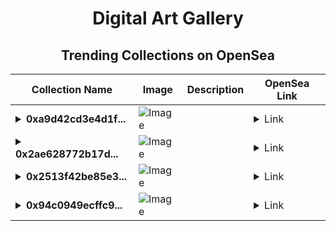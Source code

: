 <div align="center">

# Digital Art Gallery

## Trending Collections on OpenSea

| Collection Name                       | Image                                                                                     | Description                       | OpenSea Link                                                                                          |
|---------------------------------------|-------------------------------------------------------------------------------------------|-----------------------------------|--------------------------------------------------------------------------------------------------------|
| **<details><summary>0xa9d42cd3e4d1f...</summary>0xa9d42cd3e4d1fec8c2283a759106c245779a5b0a</details>** | ![Image](https://i2.seadn.io/optimism/0xf2bc31a6b37c6b4ab676fb38aa5a5960847d1b6a/e7569628e409429926c9300e776192/63e7569628e409429926c9300e776192.png?w=200&auto=format) |  | <details><summary>Link</summary>[0xa9d42cd3e4d1fec8c2283a759106c245779a5b0a](https://opensea.io/collection/0xa9d42cd3e4d1fec8c2283a759106c245779a5b0a)</details> |
| **<details><summary>0x2ae628772b17d...</summary>0x2ae628772b17d7706d6a7defb1e2b07c6b7791ba</details>** | ![Image](https://i2.seadn.io/optimism/0xf2bc31a6b37c6b4ab676fb38aa5a5960847d1b6a/e7569628e409429926c9300e776192/63e7569628e409429926c9300e776192.png?w=200&auto=format) |  | <details><summary>Link</summary>[0x2ae628772b17d7706d6a7defb1e2b07c6b7791ba](https://opensea.io/collection/0x2ae628772b17d7706d6a7defb1e2b07c6b7791ba)</details> |
| **<details><summary>0x2513f42be85e3...</summary>0x2513f42be85e37eb6733067d754b6c81f1aea6cb</details>** | ![Image](https://i2.seadn.io/optimism/0xf2bc31a6b37c6b4ab676fb38aa5a5960847d1b6a/e7569628e409429926c9300e776192/63e7569628e409429926c9300e776192.png?w=200&auto=format) |  | <details><summary>Link</summary>[0x2513f42be85e37eb6733067d754b6c81f1aea6cb](https://opensea.io/collection/0x2513f42be85e37eb6733067d754b6c81f1aea6cb)</details> |
| **<details><summary>0x94c0949ecffc9...</summary>0x94c0949ecffc9f4a0b0aef7b7f86755ccb32cc54</details>** | ![Image](https://i2.seadn.io/optimism/0xf2bc31a6b37c6b4ab676fb38aa5a5960847d1b6a/e7569628e409429926c9300e776192/63e7569628e409429926c9300e776192.png?w=200&auto=format) |  | <details><summary>Link</summary>[0x94c0949ecffc9f4a0b0aef7b7f86755ccb32cc54](https://opensea.io/collection/0x94c0949ecffc9f4a0b0aef7b7f86755ccb32cc54)</details> |

</div>